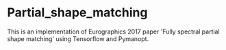 # Partial_shape_matching
This is an implementation of Eurographics 2017 paper 'Fully spectral partial shape matching' using Tensorflow and Pymanopt.
